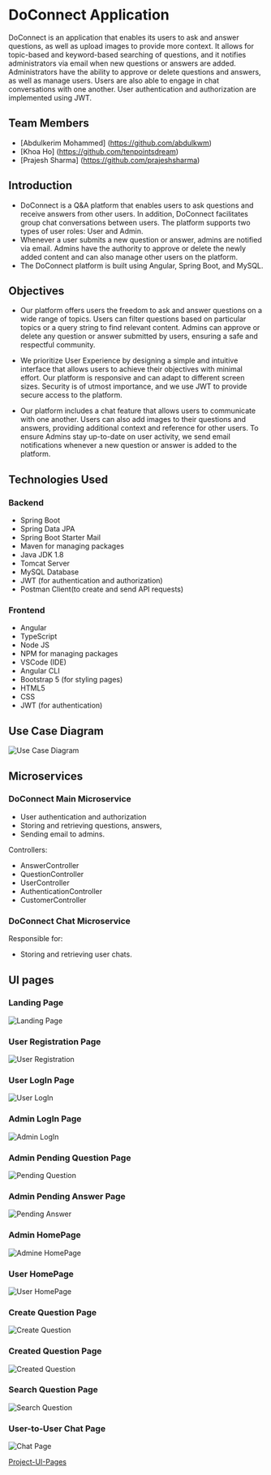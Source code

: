 # DoConnect Application

DoConnect is an application that enables its users to ask and answer questions, as well as upload images to provide more context. It allows for topic-based and keyword-based searching of questions, and it notifies administrators via email when new questions or answers are added. Administrators have the ability to approve or delete questions and answers, as well as manage users. Users are also able to engage in chat conversations with one another. User authentication and authorization are implemented using JWT.

## Team Members 

* [Abdulkerim Mohammed] (https://github.com/abdulkwm)
* [Khoa Ho] (https://github.com/tenpointsdream)
* [Prajesh Sharma] (https://github.com/prajeshsharma)

## Introduction

* DoConnect is a Q&A platform that enables users to ask questions and receive answers from other users. In addition, DoConnect facilitates group chat conversations between users. The platform supports two types of user roles: User and Admin.
* Whenever a user submits a new question or answer, admins are notified via email. Admins have the authority to approve or delete the newly added content and can also manage other users on the platform.
* The DoConnect platform is built using Angular, Spring Boot, and MySQL.

## Objectives

* Our platform offers users the freedom to ask and answer questions on a wide range of topics. Users can filter questions based on particular topics or a query string to find relevant content. Admins can approve or delete any question or answer submitted by users, ensuring a safe and respectful community.

* We prioritize User Experience by designing a simple and intuitive interface that allows users to achieve their objectives with minimal effort. Our platform is responsive and can adapt to different screen sizes. Security is of utmost importance, and we use JWT to provide secure access to the platform.

* Our platform includes a chat feature that allows users to communicate with one another. Users can also add images to their questions and answers, providing additional context and reference for other users. To ensure Admins stay up-to-date on user activity, we send email notifications whenever a new question or answer is added to the platform.

## Technologies Used

### Backend

* Spring Boot
* Spring Data JPA
* Spring Boot Starter Mail
* Maven for managing packages
* Java JDK 1.8
* Tomcat Server
* MySQL Database
* JWT (for authentication and authorization)
* Postman Client(to create and send API requests)

### Frontend

* Angular
* TypeScript
* Node JS
* NPM for managing packages
* VSCode (IDE)
* Angular CLI
* Bootstrap 5 (for styling pages)
* HTML5
* CSS
* JWT (for authentication)

## Use Case Diagram
![Use Case Diagram](./assets/capstone-project5.jpg)

## Microservices

### DoConnect Main Microservice

* User authentication and authorization
* Storing and retrieving questions, answers, 
* Sending email to admins.  

Controllers:
* AnswerController
* QuestionController
* UserController
* AuthenticationController
* CustomerController

### DoConnect Chat Microservice

Responsible for:
* Storing and retrieving user chats.

## UI pages
### Landing Page
![Landing Page](./assets/capstone-project6.jpg)
### User Registration Page
![User Registration](./assets/capstone-project8.jpg)
### User LogIn Page
![User LogIn](./assets/capstone-project7.jpg)
### Admin LogIn Page
![Admin LogIn](./assets/capstone-project11.jpg)
### Admin Pending Question Page
![Pending Question](./assets/capstone-project12.jpg)
### Admin Pending Answer Page
![Pending Answer](./assets/capstone-project.jpg)
### Admin HomePage
![Admine HomePage](./assets/capstone-project13.jpg)
### User HomePage
![User HomePage](./assets/capstone-project14.jpg)
### Create Question Page
![Create Question](./assets/capstone-project19.jpg)
### Created Question Page
![Created Question](./assets/capstone-project16.jpg)
### Search Question Page
![Search Question](./assets/capstone-project18.jpg)
### User-to-User Chat Page
![Chat Page](./assets/capstone-project22.jpg)

[Project-UI-Pages](./Capstone-project.pdf)
